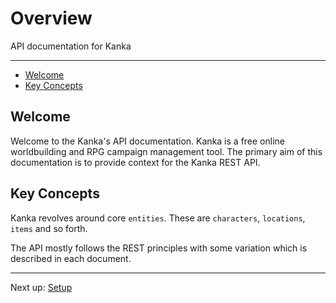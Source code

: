 # Overview

API documentation for Kanka

---

- [Welcome](#welcome)
- [Key Concepts](#key-concepts)

<a name="welcome"></a>
## Welcome

Welcome to the Kanka's API documentation. Kanka is a free online worldbuilding and RPG campaign management tool. The primary aim of this documentation is to provide context for the Kanka REST API.

<a name="key-concepts"></a>
## Key Concepts

Kanka revolves around core `entities`. These are `characters`, `locations`, `items` and so forth.

The API mostly follows the REST principles with some variation which is described in each document.

---
Next up: [Setup](/api-docs/{{version}}/setup)
